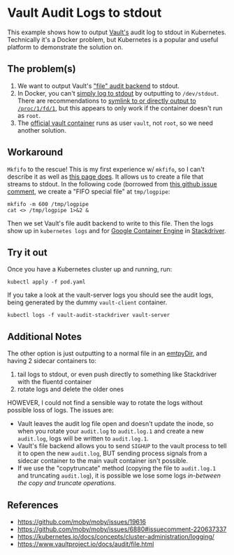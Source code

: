 # Vault Audit Logs to stdout

This example shows how to output [Vault's](https://vaultproject.io) audit log to stdout in Kubernetes. Technically it's a Docker problem, but Kubernetes is a popular and useful platform to demonstrate the solution on.

## The problem(s)
1. We want to output Vault's ["file" audit backend](https://www.vaultproject.io/docs/audit/file.html) to stdout.
2. In Docker, you can't [simply log to stdout](https://github.com/moby/moby/issues/19616) by outputting to `/dev/stdout`. There are recommendations to [symlink to or directly output to `/proc/1/fd/1`](https://github.com/moby/moby/issues/19616#issuecomment-174355979), but this appears to only work if the container doesn't run as `root`.
3. The [official vault container](https://hub.docker.com/_/vault/) runs as user `vault`, not `root`, so we need another solution.

## Workaround
`Mkfifo` to the rescue! This is my first experience w/ `mkfifo`, so I can't describe it as well as [this page does](https://linux.die.net/man/3/mkfifo). It allows us to create a file that streams to stdout. In the following code (borrowed from [this github issue comment](https://github.com/moby/moby/issues/6880#issuecomment-220637337), we create a "FIFO special file" at `tmp/logpipe`:
```
mkfifo -m 600 /tmp/logpipe
cat <> /tmp/logpipe 1>&2 &
```

Then we set Vault's file audit backend to write to this file. Then the logs show up in `kubernetes logs` and for [Google Container Engine](https://cloud.google.com/container-engine/) in [Stackdriver](https://cloud.google.com/stackdriver/).

## Try it out
Once you have a Kubernetes cluster up and running, run:
```
kubectl apply -f pod.yaml
```

If you take a look at the vault-server logs you should see the audit logs, being generated by the dummy `vault-client` container.
```
kubectl logs -f vault-audit-stackdriver vault-server
```

## Additional Notes
The other option is just outputting to a normal file in an [emtpyDir](https://kubernetes.io/docs/concepts/storage/volumes/#emptydir), and having 2 sidecar containers to:
1. tail logs to stdout, or even push directly to something like Stackdriver with the fluentd container
2. rotate logs and delete the older ones

HOWEVER, I could not find a sensible way to rotate the logs without possible loss of logs. The issues are:
- Vault leaves the audit log file open and doesn't update the inode, so when you rotate your `audit.log` to `audit.log.1` and create a new `audit.log`, logs will be written to `audit.log.1`. 
- Vault's file backend allows you to send `SIGHUP` to the vault process to tell it to open the new `audit.log`, BUT sending process signals from a sidecar container to the main vault container isn't possible.
- If we use the "copytruncate" method (copying the file to `audit.log.1` and truncating `audit.log`), it is possible we lose some logs *in-between the copy and truncate operations*.


## References
- https://github.com/moby/moby/issues/19616
- https://github.com/moby/moby/issues/6880#issuecomment-220637337
- https://kubernetes.io/docs/concepts/cluster-administration/logging/
- https://www.vaultproject.io/docs/audit/file.html